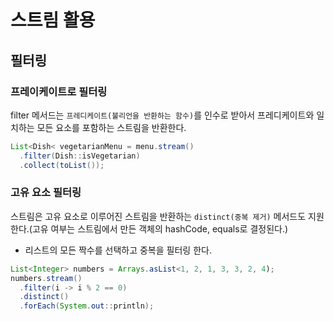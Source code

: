# 스트림 활용

## 필터링

### 프레이케이트로 필터링

filter 메서드는 `프레디케이트(불리언을 반환하는 함수)`를 인수로 받아서 프레디케이트와 일치하는 모든 요소를 포함하는 스트림을 반환한다.

```java
List<Dish< vegetarianMenu = menu.stream()
  .filter(Dish::isVegetarian) 
  .collect(toList());
```

### 고유 요소 필터링

스트림은 고유 요소로 이루어진 스트림을 반환하는 `distinct(중복 제거)` 메서드도 지원한다.(고유 여부는 스트림에서 만든 객체의 hashCode, equals로 결정된다.)

- 리스트의 모든 짝수를 선택하고 중복을 필터링 한다.

```java
List<Integer> numbers = Arrays.asList<1, 2, 1, 3, 3, 2, 4);
numbers.stream()
  .filter(i -> i % 2 == 0)
  .distinct()
  .forEach(System.out::println);
```
